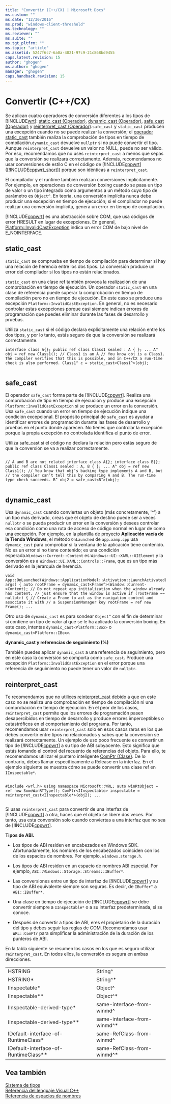 ```yaml
---
title: "Convertir (C++/CX) | Microsoft Docs"
ms.custom: ""
ms.date: "12/30/2016"
ms.prod: "windows-client-threshold"
ms.technology: ""
ms.reviewer: ""
ms.suite: ""
ms.tgt_pltfrm: ""
ms.topic: "article"
ms.assetid: 5247f6c7-6a0a-4021-97c9-21c868bd9455
caps.latest.revision: 15
author: "ghogen"
ms.author: "ghogen"
manager: "ghogen"
caps.handback.revision: 15
---
```

# Convertir (C++/CX)
Se aplican cuatro operadores de conversión diferentes a los tipos de [!INCLUDE[wrt](../cppcx/includes/wrt-md.md)]: [static\_cast \(Operador\)](../cpp/static-cast-operator.md), [dynamic\_cast \(Operador\)](../cpp/dynamic-cast-operator.md), [safe\_cast \(Operador\)](../Topic/safe_cast%20\(C++%20Component%20Extensions\).md) y [reinterpret\_cast \(Operador\)](../cpp/reinterpret-cast-operator.md).`safe_cast` y `static_cast` producen una excepción cuando no se puede realizar la conversión; el [operador static\_cast](../cpp/static-cast-operator.md) también realiza la comprobación de tipos en tiempo de compilación.`dynamic_cast` devuelve `nullptr` si no puede convertir el tipo. Aunque `reinterpret_cast` devuelve un valor no NULL, puede no ser válido. Por eso, recomendamos que no uses `reinterpret_cast` a menos que sepas que la conversión se realizará correctamente. Además, recomendamos no usar conversiones de estilo C en el código de [!INCLUDE[cppwrt](../cppcx/includes/cppwrt-md.md)] \([!INCLUDE[cppwrt_short](../cppcx/includes/cppwrt-short-md.md)]\) porque son idénticas a `reinterpret_cast`.  
  
 El compilador y el runtime también realizan conversiones implícitamente. Por ejemplo, en operaciones de conversión boxing cuando se pasa un tipo de valor o un tipo integrado como argumentos a un método cuyo tipo de parámetro es `Object^`. En teoría, una conversión implícita nunca debe producir una excepción en tiempo de ejecución; si el compilador no puede realizar una conversión implícita, genera un error en tiempo de compilación.  
  
 [!INCLUDE[cppwrt](../cppcx/includes/cppwrt-md.md)] es una abstracción sobre COM, que usa códigos de error HRESULT en lugar de excepciones. En general, [Platform::InvalidCastException](../cppcx/platform-invalidcastexception-class.md) indica un error COM de bajo nivel de E\_NOINTERFACE.  
  
## static\_cast  
 `static_cast` se comprueba en tiempo de compilación para determinar si hay una relación de herencia entre los dos tipos. La conversión produce un error del compilador si los tipos no están relacionados.  
  
 `static_cast` en una clase ref también provoca la realización de una comprobación en tiempo de ejecución. Un operador `static_cast` en una clase de referencia puede superar la comprobación en tiempo de compilación pero no en tiempo de ejecución. En este caso se produce una excepción `Platform::InvalidCastException`. En general, no es necesario controlar estas excepciones porque casi siempre indican errores de programación que puedes eliminar durante las fases de desarrollo y pruebas.  
  
 Utiliza `static_cast` si el código declara explícitamente una relación entre los dos tipos, y por lo tanto, estás seguro de que la conversión se realizará correctamente.  
  
```  
interface class A{}; public ref class Class1 sealed : A { }; ... A^ obj = ref new Class1(); // Class1 is an A // You know obj is a Class1. The compiler verifies that this is possible, and in C++/CX a run-time check is also performed. Class1^ c = static_cast<Class1^>(obj);  
  
```  
  
## safe\_cast  
 El operador `safe_cast` forma parte de [!INCLUDE[cppwrt](../cppcx/includes/cppwrt-md.md)]. Realiza una comprobación de tipo en tiempo de ejecución y produce una excepción `Platform::InvalidCastException` si se produce un error en la conversión. Usa `safe_cast` cuando un error en tiempo de ejecución indique una condición excepcional. El propósito principal de `safe_cast` es ayudar a identificar errores de programación durante las fases de desarrollo y pruebas en el punto donde aparecen. No tienes que controlar la excepción porque la propia excepción no controlada identifica el punto de error.  
  
 Utiliza safe\_cast si el código no declara la relación pero estás seguro de que la conversión se va a realizar correctamente.  
  
```  
  
// A and B are not related interface class A{}; interface class B{}; public ref class Class1 sealed : A, B { }; ... A^ obj = ref new Class1(); // You know that obj’s backing type implements A and B, but // the compiler can’t tell this by comparing A and B. The run-time type check succeeds. B^ obj2 = safe_cast<B^>(obj);  
  
```  
  
## dynamic\_cast  
 Usa `dynamic_cast` cuando conviertas un objeto \(más concretamente, '^'\) a un tipo más derivado, creas que el objeto de destino puede ser a veces `nullptr` o se pueda producir un error en la conversión y desees controlar esa condición como una ruta de acceso de código normal en lugar de como una excepción. Por ejemplo, en la plantilla de proyecto **Aplicación vacía de la Tienda Windows**, el método `OnLaunched` de `app.xamp.cpp` usa `dynamic_cast` para comprobar si la ventana de la aplicación tiene contenido. No es un error si no tiene contenido; es una condición esperada.`Windows::Current::Content` es `Windows::UI::XAML::UIElement` y la conversión es a `Windows::UI.XAML::Controls::Frame`, que es un tipo más derivado en la jerarquía de herencia.  
  
```  
void App::OnLaunched(Windows::ApplicationModel::Activation::LaunchActivatedEventArgs^ args) { auto rootFrame = dynamic_cast<Frame^>(Window::Current->Content); // Do not repeat app initialization when the window already has content, // just ensure that the window is active if (rootFrame == nullptr) { // Create a Frame to act as the navigation context and associate it with // a SuspensionManager key rootFrame = ref new Frame(); ...  
```  
  
 Otro uso de `dynamic_cast` es para sondear `Object^` con el fin de determinar si contiene un tipo de valor al que se le ha aplicado la conversión boxing. En este caso, intentas `dynamic_cast<Platform::Box>` o `dynamic_cast<Platform::IBox>`.  
  
 **dynamic\_cast y referencias de seguimiento \(%\)**  
  
 También puedes aplicar `dynamic_cast` a una referencia de seguimiento, pero en este caso la conversión se comporta como `safe_cast`. Produce una excepción `Platform::InvalidCastException` en el error porque una referencia de seguimiento no puede tener un valor de `nullptr`.  
  
## reinterpret\_cast  
 Te recomendamos que no utilices [reinterpret\_cast](../cpp/reinterpret-cast-operator.md) debido a que en este caso no se realiza una comprobación en tiempo de compilación ni una comprobación en tiempo de ejecución. En el peor de los casos, `reinterpret_cast` permite que los errores de programación pasen desapercibidos en tiempo de desarrollo y produce errores imperceptibles o catastróficos en el comportamiento del programa. Por tanto, recomendamos usar `reinterpret_cast` solo en esos casos raros en los que debes convertir entre tipos no relacionados y sabes que la conversión se realizará correctamente. Un ejemplo de uso poco frecuente es convertir un tipo de [!INCLUDE[cppwrt](../cppcx/includes/cppwrt-md.md)] a su tipo de ABI subyacente. Esto significa que estás tomando el control del recuento de referencias del objeto. Para ello, te recomendamos utilizar el puntero inteligente [ComPtr \(Clase\)](../windows/comptr-class.md). De lo contrario, debes llamar específicamente a Release en la interfaz. En el ejemplo siguiente se muestra cómo se puede convertir una clase ref en `IInspectable*`.  
  
```  
  
#include <wrl.h> using namespace Microsoft::WRL; auto winRtObject = ref new SomeWinRTType(); ComPtr<IInspectable> inspectable = reinterpret_cast<IInspectable*>(obj2); ...  
  
```  
  
 Si usas `reinterpret_cast` para convertir de una interfaz de [!INCLUDE[cppwrt](../cppcx/includes/cppwrt-md.md)] a otra, haces que el objeto se libere dos veces. Por tanto, usa esta conversión solo cuando conviertas a una interfaz que no sea de [!INCLUDE[cppwrt](../cppcx/includes/cppwrt-md.md)].  
  
 **Tipos de ABI.**  
  
-   Los tipos de ABI residen en encabezados en Windows SDK. Afortunadamente, los nombres de los encabezados coinciden con los de los espacios de nombres. Por ejemplo, `windows.storage.h`.  
  
-   Los tipos de ABI residen en un espacio de nombres ABI especial. Por ejemplo, `ABI::Windows::Storage::Streams::IBuffer*`.  
  
-   Las conversiones entre un tipo de interfaz de [!INCLUDE[cppwrt](../cppcx/includes/cppwrt-md.md)] y su tipo de ABI equivalente siempre son seguras. Es decir, de `IBuffer^` a `ABI::IBuffer*`.  
  
-   Una clase en tiempo de ejecución de [!INCLUDE[cppwrt](../cppcx/includes/cppwrt-md.md)] se debe convertir siempre a `IInspectable*` o a su interfaz predeterminada, si se conoce.  
  
-   Después de convertir a tipos de ABI, eres el propietario de la duración del tipo y debes seguir las reglas de COM. Recomendamos usar `WRL::ComPtr` para simplificar la administración de la duración de los punteros de ABI.  
  
 En la tabla siguiente se resumen los casos en los que es seguro utilizar `reinterpret_cast`. En todos ellos, la conversión es segura en ambas direcciones.  
  
|||  
|-|-|  
|HSTRING|String^|  
|HSTRING\*|String^\*|  
|IInspectable\*|Object^|  
|IInspectable\*\*|Object^\*|  
|IInspectable\-derived\-type\*|same\-interface\-from\-winmd^|  
|IInspectable\-derived\-type\*\*|same\-interface\-from\-winmd^\*|  
|IDefault\-interface\-of\-RuntimeClass\*|same\-RefClass\-from\-winmd^|  
|IDefault\-interface\-of\-RuntimeClass\*\*|same\-RefClass\-from\-winmd^\*|  
  
## Vea también  
 [Sistema de tipos](../cppcx/type-system-c-cx.md)   
 [Referencia del lenguaje Visual C\+\+](../cppcx/visual-c-language-reference-c-cx.md)   
 [Referencia de espacios de nombres](../cppcx/namespaces-reference-c-cx.md)